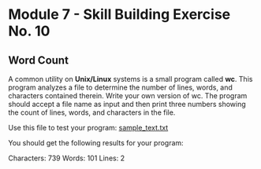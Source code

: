 # Module 7 - Skill Building Exercise No. 10

## Word Count

A common utility on **Unix/Linux** systems is a small program called **wc**. This program analyzes a file to determine the number of lines, words, and characters contained therein. Write your own version of wc. The program should accept a file name as input and then print three numbers showing the count of lines, words, and characters in the file.

Use this file to test your program: [sample_text.txt](sample_text.txt)

You should get the following results for your program:

Characters: 739
Words: 101
Lines: 2